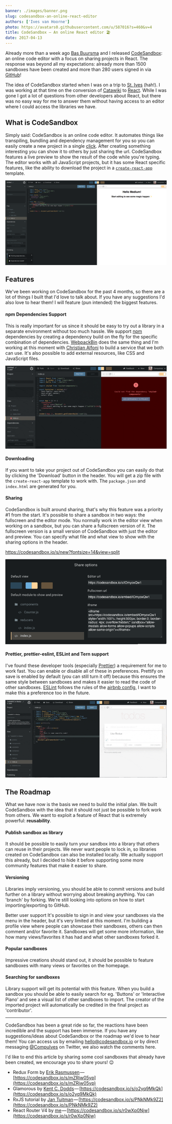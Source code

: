 ```yaml
---
banner: ./images/banner.png
slug: codesandbox-an-online-react-editor
authors: ['Ives van Hoorne']
photo: https://avatars0.githubusercontent.com/u/587016?s=460&v=4
title: CodeSandbox — An online React editor 🏖
date: 2017-04-13
---
```


Already more than a week ago [Bas Buursma](https://twitter.com/bazzjuh) and I
released [CodeSandbox](https://codesandbox.io): an online code editor with a
focus on sharing projects in React. The response was beyond all my expectations:
already more than 1500 sandboxes have been created and more than 280 users
signed in via [GitHub](https://github.com)!

The idea of CodeSandbox started when I was on a trip to
[St. Ives](https://en.wikipedia.org/wiki/St_Ives,_Cornwall) (hah!). I was
working at that time on the conversion of [Catawiki](https://catawiki.com) to
[React](https://github.com/facebook/react). While I was gone I got a lot of
questions from other developers about React, but there was no easy way for me to
answer them without having access to an editor where I could access the
libraries we have.

## What is CodeSandbox

Simply said: CodeSandbox is an online code editor. It automates things like
transpiling, bundling and dependency management for you so you can easily create
a new project in a single [click](https://codesandbox.io/s/new). After creating
something interesting you can show it to others by just sharing the url.
CodeSandbox features a live preview to show the result of the code while you're
typing. The editor works with all JavaScript projects, but it has some React
specific features, like the ability to download the project in a
[`create-react-app`](https://github.com/facebook/create-react-app) template.

![The editor itself](./images/0.png)

## Features

We've been working on CodeSandbox for the past 4 months, so there are a lot of
things I built that I'd love to talk about. If you have any suggestions I'd also
love to hear them! I will feature (pun intended) the biggest features.

#### npm Dependencies Support

This is really important for us since it should be easy to try out a library in
a separate environment without too much hassle. We support
[npm](https://npmjs.com) dependencies by creating a dependency build on the fly
for the specific combination of dependencies.
[WebpackBin](https://github.com/cerebral/webpackbin) does the same thing and I'm
working at this moment with
[Christian Alfoni](https://twitter.com/christianalfoni) to build a service that
we both can use. It's also possible to add external resources, like CSS and
JavaScript files.

![Adding a missing dependency](./images/1.gif)

#### Downloading

If you want to take your project out of CodeSandbox you can easily do that by
clicking the 'Download' button in the header. You will get a zip file with the
`create-react-app` template to work with. The `package.json` and `index.html`
are generated for you.

#### Sharing

CodeSandbox is built around sharing, that's why this feature was a priority #1
from the start. It's possible to share a sandbox in two ways: the fullscreen and
the editor mode. You normally work in the editor view when working on a sandbox,
but you can share a fullscreen version of it. The fullscreen version is a small
version of CodeSandbox with just the editor and preview. You can specify what
file and what view to show with the sharing options in the header.

<!-- https://new.codesandbox.io -->

https://codesandbox.io/s/new?fontsize=14&view=split

![The share options](./images/2.png)

#### Prettier, prettier-eslint, ESLint and Tern support

I've found these developer tools (especially
[Prettier](https://github.com/prettier/prettier)) a requirement for me to work
fast. You can enable or disable all of these in preferences. Prettify on save is
enabled by default (you can still turn it off) because this ensures the same
style between sandboxes and makes it easier to read the code of other sandboxes.
[ESLint](https://github.com/eslint/eslint) follows the rules of the
[airbnb config](https://github.com/airbnb/javascript/tree/master/packages/eslint-config-airbnb),
I want to make this a preference too in the future.

![So pretty!](./images/3.gif)

## The Roadmap

What we have now is the basis we need to build the initial plan. We built
CodeSandbox with the idea that it should not just be possible to fork work from
others. We want to exploit a feature of React that is extremely powerful:
**reusability**.

#### Publish sandbox as library

It should be possible to easily turn your sandbox into a library that others can
reuse in their projects. We never want people to lock in, so libraries created
on CodeSandbox can also be installed locally. We actually support this already,
but I decided to hide it before supporting some more community features that
make it easier to share.

#### Versioning

Libraries imply versioning, you should be able to commit versions and build
further on a library without worrying about breaking anything. You can 'branch'
by forking. We're still looking into options on how to start importing/exporting
to GitHub.

Better user support It's possible to sign in and view your sandboxes via the
menu in the header, but it's very limited at this moment. I'm building a profile
view where people can showcase their sandboxes, others can then comment and/or
favorite it. Sandboxes will get some more information, like how many
views/favorites it has had and what other sandboxes forked it.

#### Popular sandboxes

Impressive creations should stand out, it should be possible to feature
sandboxes with many views or favorites on the homepage.

#### Searching for sandboxes

Library support will get its potential with this feature. When you build a
sandbox you should be able to easily search for eg. 'Buttons' or 'Interactive
Piano' and see a visual list of other sandboxes to import. The creator of the
imported project will automatically be credited in the final project as
'contributor'.

---

CodeSandbox has been a great ride so far, the reactions have been incredible and
the support has been immense. If you have any suggestions/ideas about
CodeSandbox or the roadmap we'd love to hear them! You can access us by emailing
hello@codesandbox.io or by direct messaging
[@CompuIves](https://twitter.com/CompuIves) on Twitter, we also watch the
comments here.

I'd like to end this article by sharing some cool sandboxes that already have
been created, we encourage you to share yours! 😉

- Redux Form by
  [Erik Rasmussen](https://twitter.com/erikras) — [https://codesandbox.io/s/mZRjw05yp](https://codesandbox.io/s/mZRjw05yp)
- Glamorous by
  [Kent C. Dodds](https://twitter.com/kentcdodds) — [https://codesandbox.io/s/o2yq9MkQk](https://codesandbox.io/s/o2yq9MkQk)
- RxJS tutorial by
  [Jan Tuitman](https://codesandbox.io/u/jantuitman) — [https://codesandbox.io/s/PNkNMk9Z2](https://codesandbox.io/s/PNkNMk9Z2)
- React Router V4 by
  [me](https://twitter.com/CompuIves) — [https://codesandbox.io/s/r0wXp0Njw](https://codesandbox.io/s/r0wXp0Njw)
